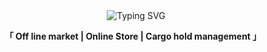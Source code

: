 <div align="center">
  <img src="https://readme-typing-svg.demolab.com/?lines=Full-Market-System+%F0%9F%8F%AA" alt="Typing SVG" style="margin-left: 10px;">
  <p><strong>「 Off line market | Online Store | Cargo hold management 」</strong></p>
</div>
